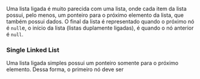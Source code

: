 Uma lista ligada é muito parecida com uma lista, onde cada item da lista possui, pelo menos, um ponteiro para o próximo elemento da lista, que também possui dados. O final da lista é representado quando o próximo nó é `null`e, o início da lista (listas duplamente ligadas), é quando o nó anterior é `null`.

### Single Linked List
Uma lista ligada simples possui um ponteiro somente para o próximo elemento. Dessa forma, o primeiro nó deve ser 